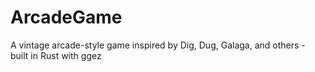 # ArcadeGame
A vintage arcade-style game inspired by Dig, Dug, Galaga, and others - built in Rust with ggez
